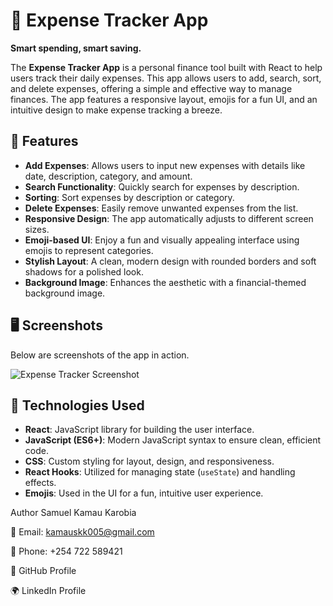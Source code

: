 # 💸 Expense Tracker App

**Smart spending, smart saving.**

The **Expense Tracker App** is a personal finance tool built with React to help users track their daily expenses. This app allows users to add, search, sort, and delete expenses, offering a simple and effective way to manage finances. The app features a responsive layout, emojis for a fun UI, and an intuitive design to make expense tracking a breeze.

## 🚀 Features

- **Add Expenses**: Allows users to input new expenses with details like date, description, category, and amount.
- **Search Functionality**: Quickly search for expenses by description.
- **Sorting**: Sort expenses by description or category.
- **Delete Expenses**: Easily remove unwanted expenses from the list.
- **Responsive Design**: The app automatically adjusts to different screen sizes.
- **Emoji-based UI**: Enjoy a fun and visually appealing interface using emojis to represent categories.
- **Stylish Layout**: A clean, modern design with rounded borders and soft shadows for a polished look.
- **Background Image**: Enhances the aesthetic with a financial-themed background image.

## 🖥️ Screenshots

Below are screenshots of the app in action.

![Expense Tracker Screenshot](https://via.placeholder.com/800x400)

## 🔧 Technologies Used

- **React**: JavaScript library for building the user interface.
- **JavaScript (ES6+)**: Modern JavaScript syntax to ensure clean, efficient code.
- **CSS**: Custom styling for layout, design, and responsiveness.
- **React Hooks**: Utilized for managing state (`useState`) and handling effects.
- **Emojis**: Used in the UI for a fun, intuitive user experience.

 Author
Samuel Kamau Karobia

📧 Email: kamauskk005@gmail.com

📱 Phone: +254 722 589421

💼 GitHub Profile

🌍 LinkedIn Profile


